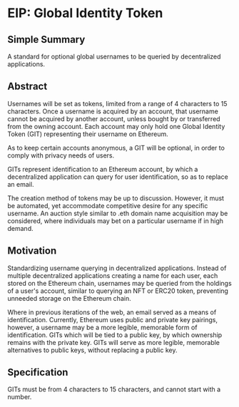 # EIP: Global Identity Token

## Simple Summary

A standard for optional global usernames to be queried by decentralized applications. 

## Abstract

Usernames will be set as tokens, limited from a range of 4 characters to 15 characters. Once a username is acquired by an account, that username cannot be acquired by another account, unless bought by or transferred from the owning account. Each account may only hold one Global Identity Token (GIT) representing their username on Ethereum. 

As to keep certain accounts anonymous, a GIT will be optional, in order to comply with privacy needs of users. 

GITs represent identification to an Ethereum account, by which a decentralized application can query for user identification, so as to replace an email. 

The creation method of tokens may be up to discussion. However, it must be automated, yet accommodate competitive desire for any specific username. An auction style similar to .eth domain name acquisition may be considered, where individuals may bet on a particular username if in high demand. 

## Motivation 

Standardizing username querying in decentralized applications. Instead of multiple decentralized applications creating a name for each user, each stored on the Ethereum chain, usernames may be queried from the holdings of a user's account, similar to querying an NFT or ERC20 token, preventing unneeded storage on the Ethereum chain. 

Where in previous iterations of the web, an email served as a means of identification. Currently, Ethereum uses public and private key pairings, however, a username may be a more legible, memorable form of identification. GITs which will be tied to a public key, by which ownership remains with the private key. GITs will serve as more legible, memorable alternatives to public keys, without replacing a public key. 

## Specification

GITs must be from 4 characters to 15 characters, and cannot start with a number.
